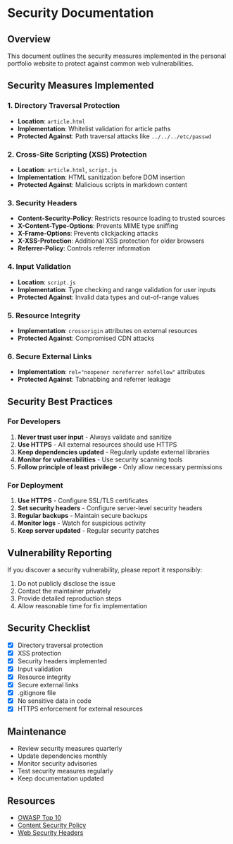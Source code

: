 # Security Documentation

## Overview
This document outlines the security measures implemented in the personal portfolio website to protect against common web vulnerabilities.

## Security Measures Implemented

### 1. Directory Traversal Protection
- **Location**: `article.html`
- **Implementation**: Whitelist validation for article paths
- **Protected Against**: Path traversal attacks like `../../../etc/passwd`

### 2. Cross-Site Scripting (XSS) Protection
- **Location**: `article.html`, `script.js`
- **Implementation**: HTML sanitization before DOM insertion
- **Protected Against**: Malicious scripts in markdown content

### 3. Security Headers
- **Content-Security-Policy**: Restricts resource loading to trusted sources
- **X-Content-Type-Options**: Prevents MIME type sniffing
- **X-Frame-Options**: Prevents clickjacking attacks
- **X-XSS-Protection**: Additional XSS protection for older browsers
- **Referrer-Policy**: Controls referrer information

### 4. Input Validation
- **Location**: `script.js`
- **Implementation**: Type checking and range validation for user inputs
- **Protected Against**: Invalid data types and out-of-range values

### 5. Resource Integrity
- **Implementation**: `crossorigin` attributes on external resources
- **Protected Against**: Compromised CDN attacks

### 6. Secure External Links
- **Implementation**: `rel="noopener noreferrer nofollow"` attributes
- **Protected Against**: Tabnabbing and referrer leakage

## Security Best Practices

### For Developers
1. **Never trust user input** - Always validate and sanitize
2. **Use HTTPS** - All external resources should use HTTPS
3. **Keep dependencies updated** - Regularly update external libraries
4. **Monitor for vulnerabilities** - Use security scanning tools
5. **Follow principle of least privilege** - Only allow necessary permissions

### For Deployment
1. **Use HTTPS** - Configure SSL/TLS certificates
2. **Set security headers** - Configure server-level security headers
3. **Regular backups** - Maintain secure backups
4. **Monitor logs** - Watch for suspicious activity
5. **Keep server updated** - Regular security patches

## Vulnerability Reporting
If you discover a security vulnerability, please report it responsibly:
1. Do not publicly disclose the issue
2. Contact the maintainer privately
3. Provide detailed reproduction steps
4. Allow reasonable time for fix implementation

## Security Checklist
- [x] Directory traversal protection
- [x] XSS protection
- [x] Security headers implemented
- [x] Input validation
- [x] Resource integrity
- [x] Secure external links
- [x] .gitignore file
- [x] No sensitive data in code
- [x] HTTPS enforcement for external resources

## Maintenance
- Review security measures quarterly
- Update dependencies monthly
- Monitor security advisories
- Test security measures regularly
- Keep documentation updated

## Resources
- [OWASP Top 10](https://owasp.org/www-project-top-ten/)
- [Content Security Policy](https://developer.mozilla.org/en-US/docs/Web/HTTP/CSP)
- [Web Security Headers](https://developer.mozilla.org/en-US/docs/Web/HTTP/Headers#security)
